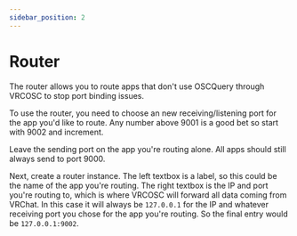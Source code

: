 ```yaml
---
sidebar_position: 2
---
```


# Router

The router allows you to route apps that don't use OSCQuery through VRCOSC to stop port binding issues.

To use the router, you need to choose an new receiving/listening port for the app you'd like to route. Any number above 9001 is a good bet so start with 9002 and increment.

Leave the sending port on the app you're routing alone. All apps should still always send to port 9000.

Next, create a router instance.
The left textbox is a label, so this could be the name of the app you're routing.
The right textbox is the IP and port you're routing to, which is where VRCOSC will forward all data coming from VRChat. In this case it will always be `127.0.0.1` for the IP and whatever receiving port you chose for the app you're routing. So the final entry would be `127.0.0.1:9002`.
